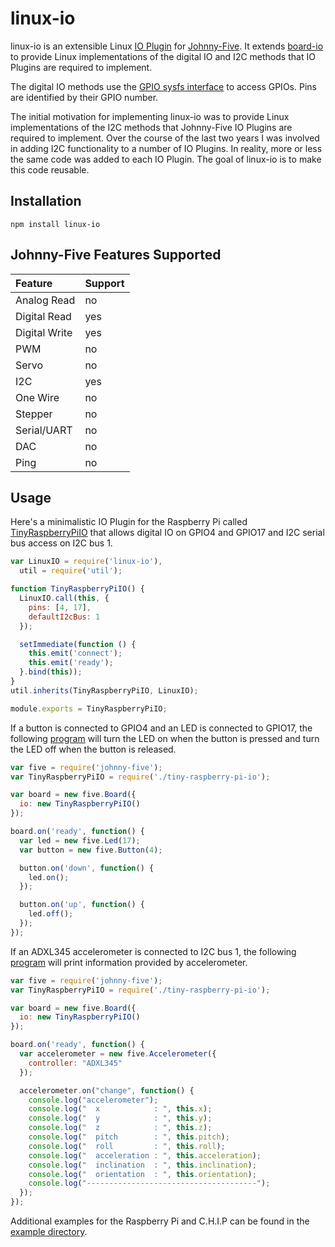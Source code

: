 # linux-io 

linux-io is an extensible Linux
[IO Plugin](https://github.com/rwaldron/io-plugins) for
[Johnny-Five](https://github.com/rwaldron/johnny-five). It extends
[board-io](https://github.com/achingbrain/board-io) to provide Linux
implementations of the digital IO and I2C methods that IO Plugins are
required to implement.

The digital IO methods use the
[GPIO sysfs interface](https://www.kernel.org/doc/Documentation/gpio/sysfs.txt)
to access GPIOs. Pins are identified by their GPIO number.

The initial motivation for implementing linux-io was to provide Linux
implementations of the I2C methods that Johnny-Five IO Plugins are required to
implement. Over the course of the last two years I was involved in adding I2C
functionality to a number of IO Plugins. In reality, more or less the same
code was added to each IO Plugin. The goal of linux-io is to make this code
reusable.

## Installation

```
npm install linux-io
```

## Johnny-Five Features Supported

Feature | Support
:--- | :---
Analog Read | no
Digital Read | yes
Digital Write | yes
PWM | no
Servo | no
I2C | yes
One Wire | no
Stepper | no
Serial/UART | no
DAC | no
Ping | no

## Usage

Here's a minimalistic IO Plugin for the Raspberry Pi called
[TinyRaspberryPiIO](https://github.com/fivdi/linux-io/blob/master/example/raspberry-pi/tiny-raspberry-pi-io.js)
that allows digital IO on GPIO4 and GPIO17 and I2C serial bus access on I2C
bus 1.

```js
var LinuxIO = require('linux-io'),
  util = require('util');

function TinyRaspberryPiIO() {
  LinuxIO.call(this, {
    pins: [4, 17],
    defaultI2cBus: 1
  });

  setImmediate(function () {
    this.emit('connect');
    this.emit('ready');
  }.bind(this));
}
util.inherits(TinyRaspberryPiIO, LinuxIO);

module.exports = TinyRaspberryPiIO;
```

If a button is connected to GPIO4 and an LED is connected to GPIO17, the
following
[program](https://github.com/fivdi/linux-io/blob/master/example/raspberry-pi/led-button.js)
will turn the LED on when the button is pressed and turn
the LED off when the button is released.

```js
var five = require('johnny-five');
var TinyRaspberryPiIO = require('./tiny-raspberry-pi-io');

var board = new five.Board({
  io: new TinyRaspberryPiIO()
});

board.on('ready', function() {
  var led = new five.Led(17);
  var button = new five.Button(4);

  button.on('down', function() {
    led.on();
  });

  button.on('up', function() {
    led.off();
  });
});
```

If an ADXL345 accelerometer is connected to I2C bus 1, the following
[program](https://github.com/fivdi/linux-io/blob/master/example/raspberry-pi/i2c-accelerometer.js)
will print information provided by accelerometer.

```js
var five = require('johnny-five');
var TinyRaspberryPiIO = require('./tiny-raspberry-pi-io');

var board = new five.Board({
  io: new TinyRaspberryPiIO()
});

board.on('ready', function() {
  var accelerometer = new five.Accelerometer({
    controller: "ADXL345"
  });

  accelerometer.on("change", function() {
    console.log("accelerometer");
    console.log("  x            : ", this.x);
    console.log("  y            : ", this.y);
    console.log("  z            : ", this.z);
    console.log("  pitch        : ", this.pitch);
    console.log("  roll         : ", this.roll);
    console.log("  acceleration : ", this.acceleration);
    console.log("  inclination  : ", this.inclination);
    console.log("  orientation  : ", this.orientation);
    console.log("--------------------------------------");
  });
});
```

Additional examples for the Raspberry Pi and C.H.I.P can be found in the
[example directory](https://github.com/fivdi/linux-io/tree/master/example).


